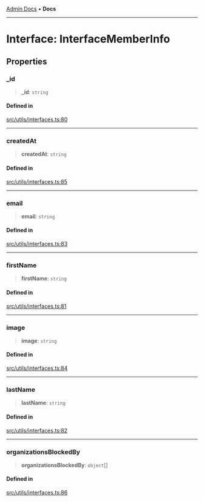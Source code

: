 [Admin Docs](/) • **Docs**

***

# Interface: InterfaceMemberInfo

## Properties

### \_id

> **\_id**: `string`

#### Defined in

[src/utils/interfaces.ts:80](https://github.com/PalisadoesFoundation/talawa-admin/blob/main/src/utils/interfaces.ts#L80)

***

### createdAt

> **createdAt**: `string`

#### Defined in

[src/utils/interfaces.ts:85](https://github.com/PalisadoesFoundation/talawa-admin/blob/main/src/utils/interfaces.ts#L85)

***

### email

> **email**: `string`

#### Defined in

[src/utils/interfaces.ts:83](https://github.com/PalisadoesFoundation/talawa-admin/blob/main/src/utils/interfaces.ts#L83)

***

### firstName

> **firstName**: `string`

#### Defined in

[src/utils/interfaces.ts:81](https://github.com/PalisadoesFoundation/talawa-admin/blob/main/src/utils/interfaces.ts#L81)

***

### image

> **image**: `string`

#### Defined in

[src/utils/interfaces.ts:84](https://github.com/PalisadoesFoundation/talawa-admin/blob/main/src/utils/interfaces.ts#L84)

***

### lastName

> **lastName**: `string`

#### Defined in

[src/utils/interfaces.ts:82](https://github.com/PalisadoesFoundation/talawa-admin/blob/main/src/utils/interfaces.ts#L82)

***

### organizationsBlockedBy

> **organizationsBlockedBy**: `object`[]

#### Defined in

[src/utils/interfaces.ts:86](https://github.com/PalisadoesFoundation/talawa-admin/blob/main/src/utils/interfaces.ts#L86)
